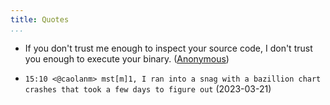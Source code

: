 ```yaml
---
title: Quotes
...
```


- If you don't trust me enough to inspect your source code, I don't trust you enough to execute your binary. ([Anonymous](https://code.google.com/p/chromium/issues/detail?id=500922#c35))

- `15:10 <@caolanm> mst[m]1, I ran into a snag with a bazillion chart crashes that took a few days to figure out` (2023-03-21)
